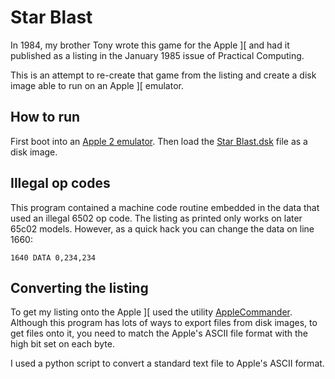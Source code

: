 # Star Blast

In 1984, my brother Tony wrote this game for the Apple ][ and had it published as a listing in the January 1985 issue of Practical Computing.

This is an attempt to re-create that game from the listing and create a disk image able to run on an Apple ][ emulator.

## How to run

First boot into an [Apple 2 emulator](https://www.scullinsteel.com/apple//e). Then load the [Star Blast.dsk](https://github.com/paulsinnett/StarBlast/blob/main/Star%20Blast.dsk?raw=true) file as a disk image.

## Illegal op codes

This program contained a machine code routine embedded in the data that used an illegal 6502 op code. The listing as printed only works on later 65c02 models. However, as a quick hack you can change the data on line 1660:

```.bas
1640 DATA 0,234,234
```

## Converting the listing

To get my listing onto the Apple ][ used the utility [AppleCommander](https://applecommander.github.io/). Although this program has lots of ways to export files from disk images, to get files onto it, you need to match the Apple's ASCII file format with the high bit set on each byte.

I used a python script to convert a standard text file to Apple's ASCII format.
